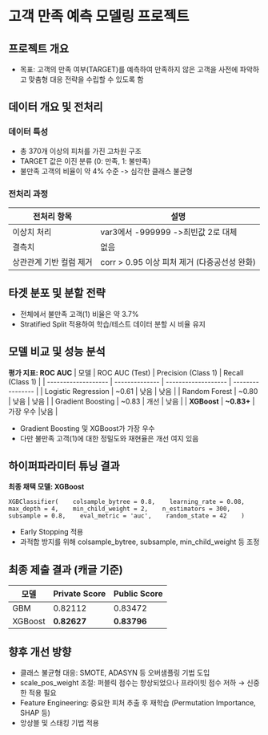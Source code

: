 # 고객 만족 예측 모델링 프로젝트

## 프로젝트 개요
- 목표: 고객의 만족 여부(TARGET)를 예측하여 만족하지 않은 고객을 사전에 파악하고 맞춤형 대응 전략을 수립할 수 있도록 함

## 데이터 개요 및 전처리

### 데이터 특성
- 총 370개 이상의 피처를 가진 고차원 구조
- TARGET 값은 이진 분류 (0: 만족, 1: 불만족)
- 불만족 고객의 비율이 약 4% 수준 -> 심각한 클래스 불균형


### 전처리 과정
| 전처리 항목        | 설명                             |    
| ------------- | ------------------------------ |
| 이상치 처리        | var3에서 -999999 ->최빈값 2로 대체 | 
| 결측치           | 없음                             |  
| 상관관계 기반 컬럼 제거 |  corr > 0.95 이상 피처 제거 (다중공선성 완화) |

## 타겟 분포 및 분할 전략
- 전체에서 불만족 고객(1) 비율은 약 3.7%
- Stratified Split 적용하여 학습/테스트 데이터 분할 시 비율 유지

## 모델 비교 및 성능 분석

**평가 지표: ROC AUC**
| 모델                  | ROC AUC (Test) | Precision (Class 1) | Recall (Class 1) |
| ------------------- | -------------- | ------------------- | ---------------- |
| Logistic Regression | \~0.61         | 낮음                  | 낮음               |
| Random Forest       | \~0.80         | 낮음                  | 낮음               |
| Gradient Boosting   | \~0.83         | 개선                  | 낮음            |
| **XGBoost**         | **\~0.83+**    | 가장 우수               |낮음         |


- Gradient Boosting 및 XGBoost가 가장 우수
- 다만 불만족 고객(1)에 대한 정밀도와 재현율은 개선 여지 있음

## 하이퍼파라미터 튜닝 결과

**최종 채택 모델: XGBoost**

`XGBClassifier(   
    colsample_bytree = 0.8,   
    learning_rate = 0.08,   
    max_depth = 4,   
    min_child_weight = 2,   
    n_estimators = 300,   
    subsample = 0.8,   
    eval_metric = 'auc',   
    random_state = 42   
)`   
- Early Stopping 적용
- 과적합 방지를 위해 colsample_bytree, subsample, min_child_weight 등 조정

## 최종 제출 결과 (캐글 기준)
| 모델      | Private Score | Public Score |
| ------- | ------------- | ------------ |
| GBM     | 0.82112       | 0.83472      |
| XGBoost | **0.82627**   | **0.83796**  |

## 향후 개선 방향
- 클래스 불균형 대응: SMOTE, ADASYN 등 오버샘플링 기법 도입
- scale_pos_weight 조절: 퍼블릭 점수는 향상되었으나 프라이빗 점수 저하 → 신중한 적용 필요
- Feature Engineering: 중요한 피처 추출 후 재학습 (Permutation Importance, SHAP 등)
- 앙상블 및 스태킹 기법 적용
